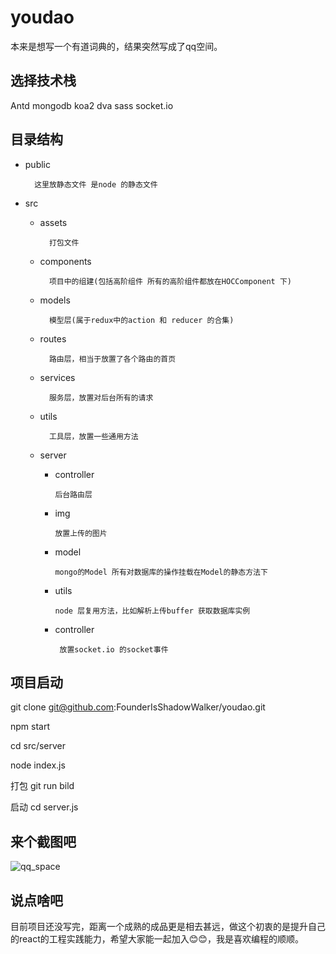 # youdao
本来是想写一个有道词典的，结果突然写成了qq空间。


## 选择技术栈

Antd mongodb koa2 dva sass socket.io


## 目录结构
+ public

		这里放静态文件 是node 的静态文件
	
+ src
	+ assets
		
			打包文件
	
	+ components
		
			项目中的组建(包括高阶组件 所有的高阶组件都放在HOCComponent 下)
			
	+ models				 
	  
	  		模型层(属于redux中的action 和 reducer 的合集)
	
	+ routes
	
			路由层，相当于放置了各个路由的首页
		
	+ services 
		
			服务层，放置对后台所有的请求
		
	+ utils
	
			工具层，放置一些通用方法
	
	+ server
	  
	  + controller
	  		
	  		后台路由层
	  	
	  + img
	  
	  		放置上传的图片
	  		
	  + model
	  		
	  		mongo的Model 所有对数据库的操作挂载在Model的静态方法下

	  + utils

	  		node 层复用方法，比如解析上传buffer 获取数据库实例
	  	
	  + controller

			 放置socket.io 的socket事件 

## 项目启动

   git clone git@github.com:FounderIsShadowWalker/youdao.git
    
   npm start
    
   cd src/server
    
   node index.js							

   打包 git run bild

   启动 cd server.js	

## 来个截图吧
![qq_space](http://oymaq4uai.bkt.clouddn.com/qq_space_overview)

## 说点啥吧

目前项目还没写完，距离一个成熟的成品更是相去甚远，做这个初衷的是提升自己的react的工程实践能力，希望大家能一起加入😊😊，我是喜欢编程的顺顺。


